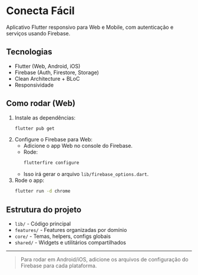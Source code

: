 # Conecta Fácil

Aplicativo Flutter responsivo para Web e Mobile, com autenticação e serviços usando Firebase.

## Tecnologias
- Flutter (Web, Android, iOS)
- Firebase (Auth, Firestore, Storage)
- Clean Architecture + BLoC
- Responsividade

## Como rodar (Web)
1. Instale as dependências:
   ```sh
   flutter pub get
   ```
2. Configure o Firebase para Web:
   - Adicione o app Web no console do Firebase.
   - Rode:
     ```sh
     flutterfire configure
     ```
   - Isso irá gerar o arquivo `lib/firebase_options.dart`.
3. Rode o app:
   ```sh
   flutter run -d chrome
   ```

## Estrutura do projeto
- `lib/` - Código principal
- `features/` - Features organizadas por domínio
- `core/` - Temas, helpers, configs globais
- `shared/` - Widgets e utilitários compartilhados

---

> Para rodar em Android/iOS, adicione os arquivos de configuração do Firebase para cada plataforma. 